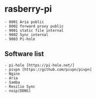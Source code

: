 # rasberry-pi
    - 8001 Aria public
    - 8002 forward proxy public
    - 9001 static file internal
    - 9002 Sync internal
    - 9003 Pi-hole
   

## Software list
    - pi-hole [https://pi-hole.net/]
    - pivpn [https://github.com/pivpn/pivpn]
    - Nginx
    - Aria
    - Samba
    - Resilio Sync
    - noip(DDNS)

